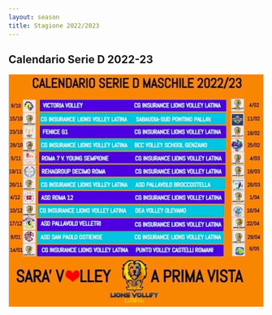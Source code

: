 ```yaml
---
layout: season
title: Stagione 2022/2023
---
```


## Calendario Serie D 2022-23

![Serie D](img/calendario-serie-d-2022.png)